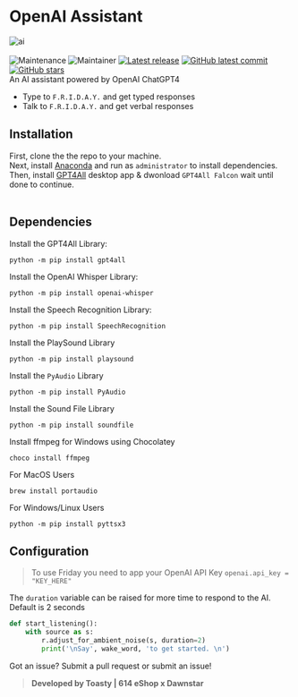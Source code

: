 # OpenAI Assistant
![ai](https://i.imgur.com/xwNwqD9.png)<br><br>
![Maintenance](https://img.shields.io/badge/Maintained%3F-yes-green.svg) ![Maintainer](https://img.shields.io/badge/maintainer-Toasty-blue)  [![Latest release](https://badgen.net/github/release/ToastyOfficial/gpt4_assistant)](https://github.com/ToastyOfficial/gpt4_assistant/releases) [![GitHub latest commit](https://badgen.net/github/last-commit/ToastyOfficial/gpt4_assistant)](https://GitHub.com/ToastyOfficial/gpt4_assistant/commit/) [![GitHub stars](https://badgen.net/github/stars/ToastyOfficial/gpt4_assistant)](https://GitHub.com/ToastyOfficial/gpt4_assistant/stargazers/) <br>
An AI assistant powered by OpenAI ChatGPT4
- Type to `F.R.I.D.A.Y.` and get typed responses
- Talk to `F.R.I.D.A.Y.` and get verbal responses
## Installation
First, clone the the repo to your machine.<br>
Next, install [Anaconda](https://www.anaconda.com/download) and run as `administrator` to install dependencies.<br>
Then, install [GPT4All](https://gpt4all.io/) desktop app & dwonload `GPT4All Falcon` wait until done to continue.<br><br>

## Dependencies
Install the GPT4All Library:
```
python -m pip install gpt4all
```

Install the OpenAI Whisper Library:
```
python -m pip install openai-whisper
```

Install the Speech Recognition Library:
```
python -m pip install SpeechRecognition
```

Install the PlaySound Library
```
python -m pip install playsound
```

Install the `PyAudio` Library
```
python -m pip install PyAudio
```

Install the Sound File Library
```
python -m pip install soundfile
```

Install ffmpeg for Windows using Chocolatey
```
choco install ffmpeg
```

For MacOS Users
```
brew install portaudio
```

For Windows/Linux Users
```
python -m pip install pyttsx3
```

## Configuration
> To use Friday you need to app your OpenAI API Key `openai.api_key = "KEY_HERE"`

The `duration` variable can be raised for more time to respond to the AI. Default is 2 seconds
```py
def start_listening():
    with source as s:
        r.adjust_for_ambient_noise(s, duration=2)
        print('\nSay', wake_word, 'to get started. \n')
```
Got an issue? Submit a pull request or submit an issue!<br>
> **Developed by Toasty | 614 eShop x Dawnstar**
